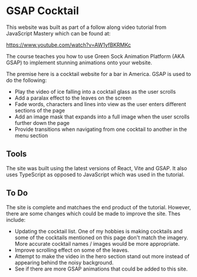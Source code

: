 # GSAP Cocktail

This website was built as part of a follow along video tutorial from JavaScript Mastery which can be found at:

https://www.youtube.com/watch?v=AW1yfBKRMKc

The course teaches you how to use Green Sock Animation Platform (AKA GSAP) to implement stunning animations onto your website.

The premise here is a cocktail website for a bar in America. GSAP is used to do the following:

- Play the video of ice falling into a cocktail glass as the user scrolls
- Add a paralax effect to the leaves on the screen
- Fade words, characters and lines into view as the user enters different sections of the page
- Add an image mask that expands into a full image when the user scrolls further down the page
- Provide transitions when navigating from one cocktail to another in the menu section

## Tools

The site was built using the latest versions of React, Vite and GSAP. It also uses TypeScript as opposed to JavaScript which was used in the tutorial.

## To Do

The site is complete and matchaes the end product of the tutorial. However, there are some changes which could be made to improve the site. Thes include:

- Updating the cocktail list. One of my hobbies is making cocktails and some of the cocktails mentioned on this page don't match the imagery. More accurate cocktail names / images would be more appropriate.
- Improve scrolling effect on some of the leaves.
- Attempt to make the video in the hero section stand out more instead of appearing behind the noisy background.
- See if there are more GSAP animations that could be added to this site.

